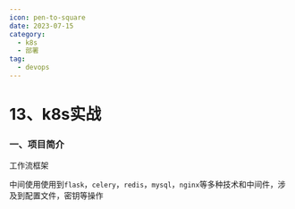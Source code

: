```yaml
---
icon: pen-to-square
date: 2023-07-15
category:
  - k8s
  - 部署 
tag:
  - devops
---
```

  

# 13、k8s实战

### 一、项目简介

工作流框架

中间使用使用到`flask`，`celery`，`redis`，`mysql`，`nginx`等多种技术和中间件，涉及到配置文件，密钥等操作



